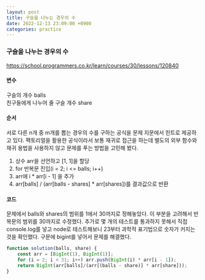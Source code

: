 ```yaml
---
layout: post
title: 구슬을 나누는 경우의 수
date: 2022-12-13 23:09:00 +0900
categories: practice
---
```

### 구슬을 나누는 경우의 수    
https://school.programmers.co.kr/learn/courses/30/lessons/120840    
    
#### 변수    
구슬의 개수 balls    
친구들에게 나누어 줄 구슬 개수 share    
    
#### 순서    
서로 다른 n개 중 m개를 뽑는 경우의 수를 구하는 공식을 문제 지문에서 힌트로 제공하고 있다. 팩토리얼을 활용한 공식이라서 보통 재귀로 접근을 하는데 별도의 외부 함수와 재귀 용법을 사용하지 않고 문제를 푸는 방법을 고민해 봤다.    
1. 상수 arr을 선언하고 [1, 1]을 할당    
2. for 반복문 진입(i = 2; i <= balls; i++)    
3. arr에 i * arr[i - 1] 을 추가    
4. arr[balls] / (arr[balls - shares] * arr[shares])를 결과값으로 반환
    
#### 코드    
문제에서 balls와 shares의 범위를 1에서 30까지로 정해놓았다. 이 부분을 고려해서 반복문의 범위를 30까지로 수정했다. 추가로 몇 개의 테스트를 통과하지 못해서 직접 console.log를 넣고 node로 테스트해보니 23부터 과학적 표기법으로 숫자가 커지는 것을 확인했다. 구문에 bigint를 넣어서 문제를 해결했다.
```JavaScript
function solution(balls, share) {
    const arr = [BigInt(1), BigInt(1)];
    for (i = 2; i < 31; i++) arr.push(BigInt(i) * arr[i - 1]);
    return BigInt(arr[balls]/(arr[(balls - share)] * arr[share]));
}
```